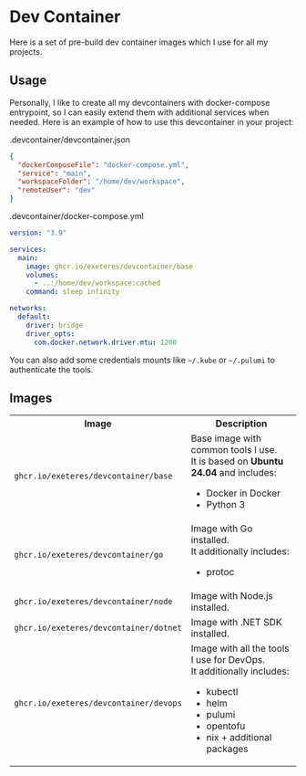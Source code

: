 # Dev Container

Here is a set of pre-build dev container images which I use for all my projects.

## Usage

Personally, I like to create all my devcontainers with docker-compose entrypoint, so I can easily extend them with additional services when needed.
Here is an example of how to use this devcontainer in your project:

.devcontainer/devcontainer.json

```json
{
  "dockerComposeFile": "docker-compose.yml",
  "service": "main",
  "workspaceFolder": "/home/dev/workspace",
  "remoteUser": "dev"
}
```

.devcontainer/docker-compose.yml

```yaml
version: "3.9"

services:
  main:
    image: ghcr.io/exeteres/devcontainer/base
    volumes:
      - ..:/home/dev/workspace:cached
    command: sleep infinity

networks:
  default:
    driver: bridge
    driver_opts:
      com.docker.network.driver.mtu: 1200
```

You can also add some credentials mounts like `~/.kube` or `~/.pulumi` to authenticate the tools.

## Images

<table>
  <tr>
    <th>Image</th>
    <th>Description</th>
  </tr>

  <tr>
    <td><code>ghcr.io/exeteres/devcontainer/base</code></td>
    <td>Base image with common tools I use. <br>It is based on <b>Ubuntu 24.04</b> and includes: <ul>
      <li>Docker in Docker</li>
      <li>Python 3</li>
    </ul>
    </td>
  </tr>

  <tr>
    <td><code>ghcr.io/exeteres/devcontainer/go</code></td>
    <td>Image with Go installed. <br>It additionally includes: <ul>
      <li>protoc</li>
    </ul>
    </td>
  </tr>

  <tr>
    <td><code>ghcr.io/exeteres/devcontainer/node</code></td>
    <td>Image with Node.js installed.</td>
  </tr>

  <tr>
    <td><code>ghcr.io/exeteres/devcontainer/dotnet</code></td>
    <td>Image with .NET SDK installed.</td>
  </tr>

  <tr>
    <td><code>ghcr.io/exeteres/devcontainer/devops</code></td>
    <td>Image with all the tools I use for DevOps. <br>It additionally includes: <ul>
      <li>kubectl</li>
      <li>helm</li>
      <li>pulumi</li>
      <li>opentofu</li>
      <li>nix + additional packages</li>
    </ul>
    </td>
  </tr>
</table>

